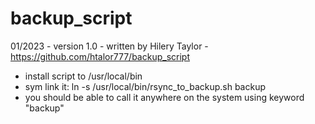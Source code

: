 # backup_script
01/2023 - version 1.0 - written by Hilery Taylor - https://github.com/htalor777/backup_script
 - install script to /usr/local/bin 
 - sym link it: ln -s /usr/local/bin/rsync_to_backup.sh backup
 - you should be able to call it anywhere on the system using keyword "backup"